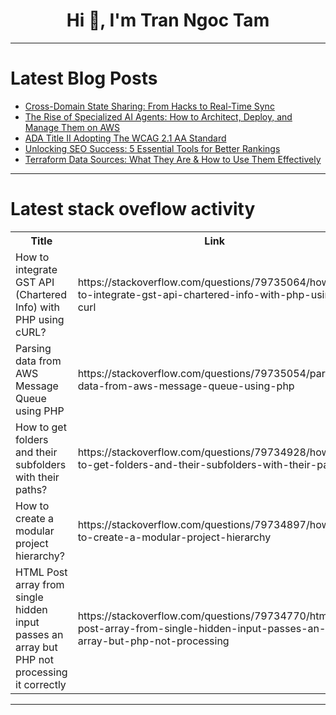 <h1 align="center">Hi 👋, I'm Tran Ngoc Tam</h1>

---

# Latest Blog Posts 
<!-- BLOG-POST-LIST:START -->
- [Cross-Domain State Sharing: From Hacks to Real-Time Sync](https://dev.to/adrai/cross-domain-state-sharing-from-hacks-to-real-time-sync-1k5g)
- [The Rise of Specialized AI Agents: How to Architect, Deploy, and Manage Them on AWS](https://dev.to/tarunsinghofficial/the-rise-of-specialized-ai-agents-how-to-architect-deploy-and-manage-them-on-aws-2hm7)
- [ADA Title II Adopting The WCAG 2.1 AA Standard](https://dev.to/thetanweerali/ada-title-ii-adopting-the-wcag-21-aa-standard-pjj)
- [Unlocking SEO Success: 5 Essential Tools for Better Rankings](https://dev.to/mdkawsharul_islamroyal_/unlocking-seo-success-5-essential-tools-for-better-rankings-11bn)
- [Terraform Data Sources: What They Are &amp; How to Use Them Effectively](https://dev.to/techielass/terraform-data-sources-what-they-are-how-to-use-them-effectively-33o6)
<!-- BLOG-POST-LIST:END -->

---

# Latest stack oveflow activity
<table>
  <tr><th>Title</th><th>Link</th></tr>
  <!-- STACKOVERFLOW:START --><tr><td>How to integrate GST API &lpar;Chartered Info&rpar; with PHP using cURL?</td><td>https://stackoverflow.com/questions/79735064/how-to-integrate-gst-api-chartered-info-with-php-using-curl</td></tr><tr><td>Parsing data from AWS Message Queue using PHP</td><td>https://stackoverflow.com/questions/79735054/parsing-data-from-aws-message-queue-using-php</td></tr><tr><td>How to get folders and their subfolders with their paths?</td><td>https://stackoverflow.com/questions/79734928/how-to-get-folders-and-their-subfolders-with-their-paths</td></tr><tr><td>How to create a modular project hierarchy?</td><td>https://stackoverflow.com/questions/79734897/how-to-create-a-modular-project-hierarchy</td></tr><tr><td>HTML Post array from single hidden input passes an array but PHP not processing it correctly</td><td>https://stackoverflow.com/questions/79734770/html-post-array-from-single-hidden-input-passes-an-array-but-php-not-processing</td></tr><!-- STACKOVERFLOW:END -->
</table>

---


